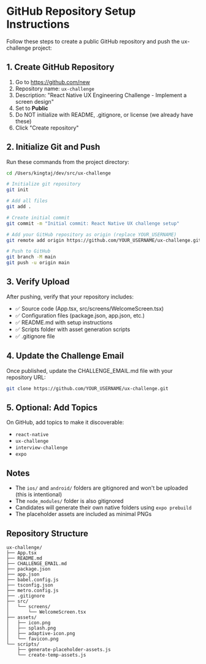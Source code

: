 # GitHub Repository Setup Instructions

Follow these steps to create a public GitHub repository and push the ux-challenge project:

## 1. Create GitHub Repository

1. Go to https://github.com/new
2. Repository name: `ux-challenge`
3. Description: "React Native UX Engineering Challenge - Implement a screen design"
4. Set to **Public**
5. Do NOT initialize with README, .gitignore, or license (we already have these)
6. Click "Create repository"

## 2. Initialize Git and Push

Run these commands from the project directory:

```bash
cd /Users/kingtaj/dev/src/ux-challenge

# Initialize git repository
git init

# Add all files
git add .

# Create initial commit
git commit -m "Initial commit: React Native UX challenge setup"

# Add your GitHub repository as origin (replace YOUR_USERNAME)
git remote add origin https://github.com/YOUR_USERNAME/ux-challenge.git

# Push to GitHub
git branch -M main
git push -u origin main
```

## 3. Verify Upload

After pushing, verify that your repository includes:
- ✅ Source code (App.tsx, src/screens/WelcomeScreen.tsx)
- ✅ Configuration files (package.json, app.json, etc.)
- ✅ README.md with setup instructions
- ✅ Scripts folder with asset generation scripts
- ✅ .gitignore file

## 4. Update the Challenge Email

Once published, update the CHALLENGE_EMAIL.md file with your repository URL:
```bash
git clone https://github.com/YOUR_USERNAME/ux-challenge.git
```

## 5. Optional: Add Topics

On GitHub, add topics to make it discoverable:
- `react-native`
- `ux-challenge`
- `interview-challenge`
- `expo`

## Notes

- The `ios/` and `android/` folders are gitignored and won't be uploaded (this is intentional)
- The `node_modules/` folder is also gitignored
- Candidates will generate their own native folders using `expo prebuild`
- The placeholder assets are included as minimal PNGs

## Repository Structure
```
ux-challenge/
├── App.tsx
├── README.md
├── CHALLENGE_EMAIL.md
├── package.json
├── app.json
├── babel.config.js
├── tsconfig.json
├── metro.config.js
├── .gitignore
├── src/
│   └── screens/
│       └── WelcomeScreen.tsx
├── assets/
│   ├── icon.png
│   ├── splash.png
│   ├── adaptive-icon.png
│   └── favicon.png
└── scripts/
    ├── generate-placeholder-assets.js
    └── create-temp-assets.js
```